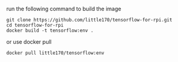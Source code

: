 run the following command to build the image
```
git clone https://github.com/little170/tensorflow-for-rpi.git
cd tensorflow-for-rpi
docker build -t tensorflow:env .
```
or use docker pull
```
docker pull little170/tensorflow:env
```
